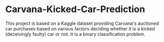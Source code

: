 # Carvana-Kicked-Car-Prediction
This project is based on a Kaggle dataset providing Carvana's auctioned car purchases based on various factors deciding whether it is a kicked (deceivingly faulty) car or not. It is a binary classification problem.

